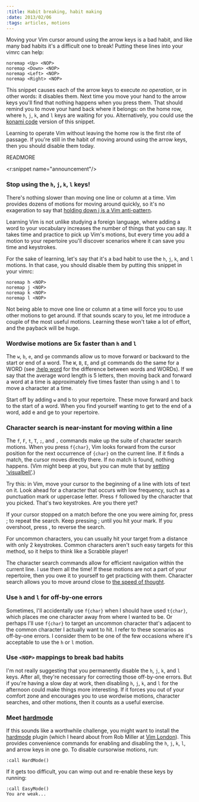 ```yaml
--- 
:title: Habit breaking, habit making
:date: 2013/02/06
:tags: articles, motions
---
```


Moving your Vim cursor around using the arrow keys is a bad habit, and like many bad habits it's a difficult one to break! Putting these lines into your vimrc can help:

    noremap <Up> <NOP>
    noremap <Down> <NOP>
    noremap <Left> <NOP>
    noremap <Right> <NOP>

This snippet causes each of the arrow keys to execute *no operation*, or in other words: it disables them. Next time you move your hand to the arrow keys you'll find that nothing happens when you press them. That should remind you to move your hand back where it belongs: on the home row, where `h`, `j`, `k`, and `l` keys are waiting for you. Alternatively, you could use the [konami code][] version of this snippet.

Learning to operate Vim without leaving the home row is the first rite of passage. If you're still in the habit of moving around using the arrow keys, then you should disable them today.

[konami code]: http://www.tylercipriani.com/vim.html


READMORE

<r:snippet name="announcement"/>

### Stop using the `h`, `j`, `k`, `l` keys!

There's nothing slower than moving one line or column at a time. Vim provides dozens of motions for moving around quickly, so it's no exageration to say that [holding down j is a Vim anti-pattern][long-distances].

Learning Vim is not unlike studying a foreign language, where adding a word to your vocabulary increases the number of things that you can say. It takes time and practice to pick up Vim's motions, but every time you add a motion to your repertoire you'll discover scenarios where it can save you time and keystrokes.

For the sake of learning, let's say that it's a bad habit to use the `h`, `j`, `k`, and `l` motions. In that case, you should disable them by putting this snippet in your vimrc:

    noremap h <NOP>
    noremap j <NOP>
    noremap k <NOP>
    noremap l <NOP>

Not being able to move one line or column at a time will force you to use other motions to get around. If that sounds scary to you, let me introduce a couple of the most useful motions. Learning these won't take a lot of effort, and the payback will be huge.

### Wordwise motions are 5x faster than `h` and `l`

The `w`, `b`, `e`, and `ge` commands allow us to move forward or backward to the start or end of a word. The `W`, `B`, `E`, and `gE` commands do the same for a WORD (see [:help word][] for the difference between words and WORDs). If we say that the average word length is 5 letters, then moving back and forward a word at a time is approximately five times faster than using `h` and `l` to move a character at a time.

Start off by adding `w` and `b` to your repertoire. These move forward and back to the start of a word. When you find yourself wanting to get to the end of a word, add e and ge to your repertoire.

### Character search is near-instant for moving within a line

The `f`, `F`, `t`, `T`, `;`, and `,` commands make up the suite of character search motions. When you press `f{char}`, Vim looks forward from the cursor position for the next occurrence of `{char}` on the current line. If it finds a match, the cursor moves directly there. If no match is found, nothing happens. (Vim might beep at you, but you can mute that by [setting 'visualbell'][vb].)

Try this: in Vim, move your cursor to the beginning of a line with lots of text on it. Look ahead for a character that occurs with low frequency, such as a punctuation mark or uppercase letter. Press `f` followed by the character that you picked. That's two keystrokes. Are you there yet?

If your cursor stopped on a match before the one you were aiming for, press ; to repeat the search. Keep pressing ; until you hit your mark. If you overshoot, press , to reverse the search.

For uncommon characters, you can usually hit your target from a distance with only 2 keystrokes. Common characters aren't such easy targets for this method, so it helps to think like a Scrabble player!

The character search commands allow for efficient navigation within the current line. I use them all the time! If these motions are not a part of your repertoire, then you owe it to yourself to get practicing with them. Character search allows you to move around close to [the speed of thought][oredev-vim].

### Use `h` and `l` for off-by-one errors

Sometimes, I'll accidentally use `f{char}` when I should have used `t{char}`, which places me one character away from where I wanted to be. Or perhaps I'll use `f{char}` to target an uncommon character that's adjacent to the common character I actually want to hit. I refer to these scenarios as off-by-one errors. I consider them to be one of the few occasions where it's acceptable to use the `h` or `l` motion.

### Use `<NOP>` mappings to break bad habits

I'm not really suggesting that you permanently disable the `h`, `j`, `k`, and `l` keys. After all, they're necessary for correcting those off-by-one errors. But if you're having a slow day at work, then disabling `h`, `j`, `k`, and `l` for the afternoon could make things more interesting. If it forces you out of your comfort zone and encourages you to use wordwise motions, character searches, and other motions, then it counts as a useful exercise.

### Meet [hardmode][]

If this sounds like a worthwhile challenge, you might want to install the [hardmode][] plugin (which I heard about from Rob Miller at [Vim London][]). This provides convenience commands for enabling and disabling the `h`, `j`, `k`, `l`, and arrow keys in one go. To disable cursorwise motions, run:

    :call HardMode()

If it gets too difficult, you can wimp out and re-enable these keys by running:

    :call EasyMode()
    You are weak...

[long-distances]: http://vimuniversity.com/samples/jumping-long-distances
[oredev-vim]: http://vimeo.com/53144573
[oredev-slides]: https://speakerdeck.com/nelstrom/vim-precision-editing-at-the-speed-of-thought
[:help word]: http://vimdoc.sourceforge.net/htmldoc/motion.html#word
[vb]: http://vimdoc.sourceforge.net/htmldoc/options.html#'vb'
[hardmode]: https://github.com/wikitopian/hardmode
[Vim London]: http://www.meetup.com/Vim-London/
